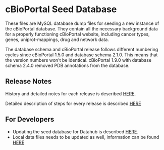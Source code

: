 # cBioPortal Seed Database

These files are MySQL database dump files for seeding a new instance of the cBioPortal database. They contain all the necessary background data for a properly functioning cBioPortal website, including cancer types, genes, uniprot-mappings, drug and network data.

The database schema and cBioPortal release follows different numbering cycles since cBioPortal 1.5.0 and database schema 2.1.0. This means that the version numbers won't be identical. cBioPortal 1.9.0 with database schema 2.4.0 removed PDB annotations from the database.

## Release Notes
History and detailed notes for each release is described [HERE](Release-Notes.md).

Detailed description of steps for every release is described [HERE](Release-Process.md)

## For Developers
- Updating the seed database for Datahub is described [HERE](Update-Seed-Database.md).
- Local data files needs to be updated as well, information can be found [HERE](https://github.com/cBioPortal/datahub-study-curation-tools/tree/master/gene-table-update/data-file-migration)
